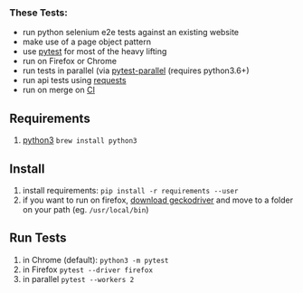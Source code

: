 <!-- https://github.com/yai333/PytestSeleniumE2EReactApp/tree/master/pytest -->
<!-- https://github.com/qualityshepherd/python-e2e-test-example -->

### These Tests:
* run python selenium e2e tests against an existing website
* make use of a page object pattern
* use [pytest](http://pytest.org/) for most of the heavy lifting
* run on Firefox or Chrome
* run tests in parallel (via [pytest-parallel](https://pypi.org/project/pytest-parallel/) (requires python3.6+)
* run api tests using [requests](http://docs.python-requests.org/en/master/)
* run on merge on [CI](https://app.codeship.com/projects/312669)

## Requirements
1. [python3](https://www.python.org/downloads/) `brew install python3`

## Install
1. install requirements: `pip install -r requirements --user`
1. if you want to run on firefox, [download geckodriver](https://github.com/mozilla/geckodriver/releases) and move to a folder on your path (eg. `/usr/local/bin`)

## Run Tests
1. in Chrome (default): `python3 -m pytest`
1. in Firefox `pytest --driver firefox`
1. in parallel `pytest --workers 2`
